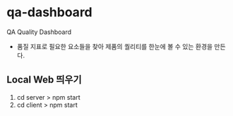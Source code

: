 # qa-dashboard

QA Quality Dashboard

* 품질 지표로 필요한 요소들을 찾아 제품의 퀄리티를 한눈에 볼 수 있는 환경을 만든다.

## Local Web 띄우기

1. cd server > npm start
2. cd client > npm start
